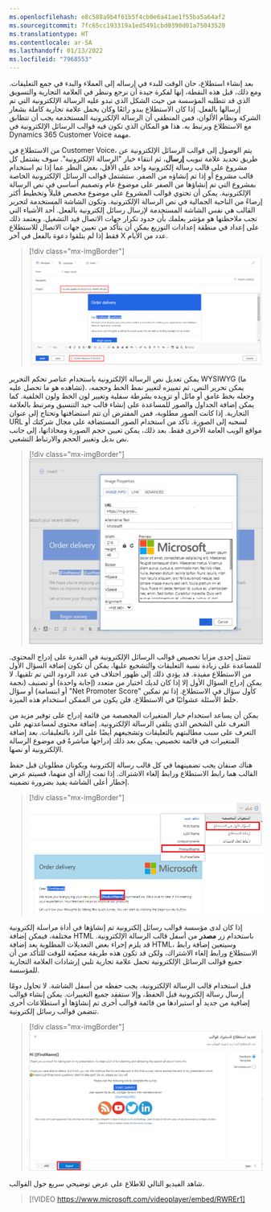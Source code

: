 ```yaml
---
ms.openlocfilehash: e8c588a9b4f61b5f4cb0e6a41ae1f55ba5a64af2
ms.sourcegitcommit: 7fc65cc193319a1ed5491cbd0390d01a75043520
ms.translationtype: HT
ms.contentlocale: ar-SA
ms.lasthandoff: 01/13/2022
ms.locfileid: "7968553"
---
```

بعد إنشاء استطلاع، حان الوقت للبدء في إرساله إلى العملاء والبدء في جمع التعليقات. ومع ذلك، قبل هذه النقطة، إنها لفكرة جيدة أن نرجع وننظر في العلامة التجارية والتسويق الذي قد تتطلبه المؤسسة من حيث الشكل الذي تبدو عليه الرسالة الإلكترونية التي تم إرسالها بالفعل. إذا كان الاستطلاع يبدو رائعًا وكان يحمل علامة تجارية كاملة بشعار الشركة ونظام الألوان، فمن المنطقي أن الرسالة الإلكترونية المستخدمة يجب أن تتطابق مع الاستطلاع ويرتبط به. هذا هو المكان الذي تكون فيه قوالب الرسائل الإلكترونية في Dynamics 365 Customer Voice مهمة. 

من الاستطلاع في Customer Voice، يتم الوصول إلى قوالب الرسائل الإلكترونية عن طريق تحديد علامة تبويب **إرسال**، ثم انتقاء خيار "الرسالة الإلكترونية".‬ سوف يشتمل كل مشروع على قالب رسالة إلكترونية واحد على الأقل، بغض النظر عما إذا تم استخدام قالب مشروع أو إذا تم إنشاؤه من الصفر. ستشتمل قوالب الرسائل الإلكترونية الخاصة بمشروع التي تم إنشاؤها من الصفر على موضوع عام وتصميم أساسي في نص الرسالة الإلكترونية. يمكن أن تحتوي قوالب المشروع على موضوع مخصص قليلاً وتخطيط أكثر إرضاءً من الناحية الجمالية في نص الرسالة الإلكترونية. وتكون الشاشة المستخدمة لتحرير القالب هي نفس الشاشة المستخدمة لإرسال رسائل إلكترونية بالفعل. أحد الأشياء التي تجب ملاحظتها هو مؤشر يعلمك بأن ‏‫حدود تكرار جهات الاتصال‬ قيد التشغيل. ويعتمد ذلك على إعداد في منطقة إعدادات التوزيع يمكن أن يتأكد من تعيين جهات الاتصال للاستطلاع فقط إذا لم يتلقوا دعوة بالفعل في آخر X عدد من الأيام. 

> [!div class="mx-imgBorder"]
> [![صورة شاشة توضح قالب رسالة إلكترونية في Dynamics 365 Customer Voice. وتم تمييز الموضوع.](../media/email-template-survey.png)](../media/email-template-survey.png#lightbox)

يمكن تعديل نص الرسالة الإلكترونية باستخدام عناصر تحكم التحرير WYSIWYG (ما تشاهده هو ما تحصل عليه). يمكن تحرير النص، ثم تمييزه لتغيير نمط الخط وحجمه، وجعله بخط غامق أو مائل أو تزويده بشَرطة سفلية وتغيير لون الخط ولون الخلفية. كما يمكن إضافة الجداول والصور للمساعدة على إنشاء قالب جيد التنسيق ومرتبط بالعلامة التجارية. إذا كانت الصور مطلوبة، فمن المفترض أن تتم استضافتها وتحتاج إلى عنوان URL لسحبه إلى الصورة. تأكد من استخدام الصور المستضافة على مجال شركتك أو مواقع الويب العامة الأخرى فقط. بعد ذلك، يمكن تعيين حجم الصورة ومحاذاتها، إلى جانب نص بديل وتغيير الحجم والارتباط التشعبي.

> [!div class="mx-imgBorder"]
> [![صورة شاشة تعرض صورة Microsoft تمت إضافتها إلى قالب رسالة إلكترونية في Dynamics 365 Customer Voice.](../media/email-body.png)](../media/email-body.png#lightbox)

تتمثل إحدى مزايا تخصيص قوالب الرسائل الإلكترونية في القدرة على إدراج المحتوى. للمساعدة على زيادة نسبة التعليقات والتشجيع عليها، يمكن أن تكون إضافة السؤال الأول من الاستطلاع مفيدة. قد يؤدي ذلك إلى ظهور اختلاف في عدد الردود التي تم تلقيها. لا يمكن إدراج السؤال الأول إلا إذا كان لديك اختيار من متعدد (إجابة واحدة) أو تصنيف (نجمة أو ابتسامة) أو سؤال "Net Promoter Score" كأول سؤال في الاستطلاع. إذا تم تمكين خلط الأسئلة عشوائيًا في الاستطلاع، فلن يكون من الممكن استخدام هذه الميزة. 

يمكن أن يساعد استخدام خيار المتغيرات المخصصة من قائمة إدراج على توفير مزيد من التعرف على الشخص الذي يتلقى الرسالة الإلكترونية. إضافة محتوى لمساعدتهم على التعرف على سبب مطالبتهم بالتعليقات وتشجيعهم أيضًا على الرد بالتعليقات. بعد إضافة المتغيرات في قائمة تخصيص، يمكن بعد ذلك إدراجها مباشرةً في موضوع الرسالة الإلكترونية أو نصها. 

هناك صنفان يجب تضمينهما في كل قالب رسالة إلكترونية ويكونان مطلوبان قبل حفظ القالب هما رابط الاستطلاع ورابط إلغاء الاشتراك. إذا تمت إزالة أي منهما، فسيتم عرض إخطار أعلى الشاشة يفيد بضرورة تضمينه. 

> [!div class="mx-imgBorder"]
> [![صورة شاشة تعرض قائمة بها خيارات متنوعة لإدراج محتوى في قالب رسالة إلكترونية في Dynamics 365 Customer Voice.](../media/two-items.png)](../media/two-items.png#lightbox)

إذا كان لدى مؤسسة قوالب رسائل إلكترونية تم إنشاؤها في أداة مراسلة إلكترونية مختلفة، فيمكن إضافة HTML باستخدام زر **مصدر** من أسفل قالب الرسالة الإلكترونية. قد يلزم إجراء بعض التعديلات المطلوبة بعد إضافة HTML، وسيتعين إضافة رابط الاستطلاع ورابط إلغاء الاشتراك، ولكن قد تكون هذه طريقة مضيّعة للوقت للتأكد من أن جميع قوالب الرسائل الإلكترونية تحمل علامة تجارية تلبي إرشادات العلامة التجارية للمؤسسة.

قبل استخدام قالب الرسالة الإلكترونية، يجب حفظه من أسفل الشاشة. لا تحاول دومًا إرسال رسالة إلكترونية قبل الحفظ، وإلا ستفقد جميع التغييرات. يمكن إنشاء قوالب إضافية من جديد أو استيرادها من قائمة قوالب أخرى تم إنشاؤها أو استطلاعات أخرى تتضمن قوالب رسائل إلكترونية. 

> [!div class="mx-imgBorder"]
> [![صورة شاشة تعرض قائمة بقوالب رسائل إلكترونية في Dynamics 365 Customer Voice. تم تحديد أحدها وتم تمييز زر "استيراد".](../media/import.png)](../media/import.png#lightbox)

شاهد الفيديو التالي للاطلاع على عرض توضيحي سريع حول القوالب.

> [!VIDEO https://www.microsoft.com/videoplayer/embed/RWREr1]
